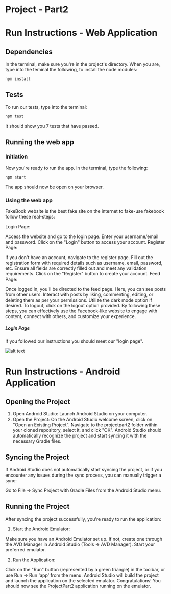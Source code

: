 # Project - Part2
# Run Instructions - Web Application
## Dependencies
In the terminal, make sure you're in the project's directory. When you are, type into the teminal the following, to install the node modules:
```
npm install
```

## Tests
To run our tests, type into the terminal:
```
npm test
```

It should show you 7 tests that have passed.
## Running the web app
### Initiation
Now you're ready to run the app. In the terminal, type the following:
```
npm start
```

The app should now be open on your browser.
### Using the web app
FakeBook website is the best fake site on the internet
to fake-use fakebook follow these real-steps:

Login Page:

Access the website and go to the login page.
Enter your username/email and password.
Click on the "Login" button to access your account.
Register Page:

If you don't have an account, navigate to the register page.
Fill out the registration form with required details such as username, email, password, etc.
Ensure all fields are correctly filled out and meet any validation requirements.
Click on the "Register" button to create your account.
Feed Page:

Once logged in, you'll be directed to the feed page.
Here, you can see posts from other users.
Interact with posts by liking, commenting, editing, or deleting them as per your permissions.
Utilize the dark mode option if desired.
To logout, click on the logout option provided.
By following these steps, you can effectively use the Facebook-like website to engage with content, connect with others, and customize your experience.
##### Login Page
If you followed our instructions you should meet our "login page".

![alt text](https://media.giphy.com/media/v1.Y2lkPTc5MGI3NjExZm5qZWpqZHdoZjUwc256YzVmbmhvYzF3djdnbHdqdmN0d21nY2QyZCZlcD12MV9pbnRlcm5hbF9naWZfYnlfaWQmY3Q9Zw/QDjpIL6oNCVZ4qzGs7/giphy.gif)

# Run Instructions - Android Application
## Opening the Project
1. Open Android Studio: Launch Android Studio on your computer.
2. Open the Project:
On the Android Studio welcome screen, click on "Open an Existing Project".
Navigate to the projectpart2 folder within your cloned repository, select it, and click "OK".
Android Studio should automatically recognize the project and start syncing it with the necessary Gradle files.

## Syncing the Project
If Android Studio does not automatically start syncing the project, or if you encounter any issues during the sync process, you can manually trigger a sync:

Go to File -> Sync Project with Gradle Files from the Android Studio menu.
## Running the Project
After syncing the project successfully, you're ready to run the application:

1. Start the Android Emulator:

Make sure you have an Android Emulator set up. If not, create one through the AVD Manager in Android Studio (Tools -> AVD Manager).
Start your preferred emulator.

2. Run the Application:

Click on the "Run" button (represented by a green triangle) in the toolbar, or use Run -> Run 'app' from the menu.
Android Studio will build the project and launch the application on the selected emulator.
Congratulations! You should now see the ProjectPart2 application running on the emulator.

